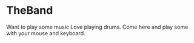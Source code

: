 # TheBand
Want to play some music
Love playing drums.
Come here and play some with your mouse and keyboard.
